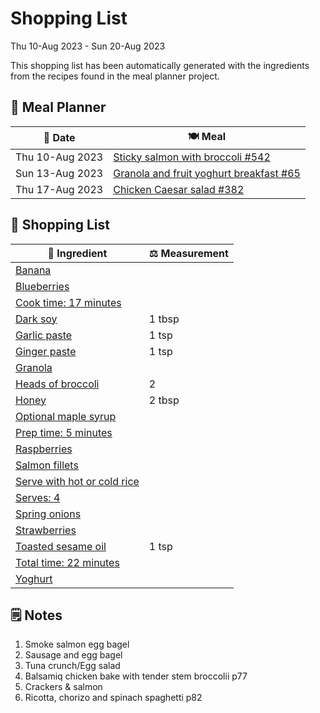 # Shopping List

Thu 10-Aug 2023 - Sun 20-Aug 2023

This shopping list has been automatically generated with the ingredients from the recipes found in the meal planner project.

## 📅 Meal Planner

|📅 Date| 🍽️ Meal|
|----|----|
|Thu 10-Aug 2023|[Sticky salmon with broccoli #542](https://github.com/jcallaghan/The-Cookbook/issues/542)|
|Sun 13-Aug 2023|[Granola and fruit yoghurt breakfast #65](https://github.com/jcallaghan/The-Cookbook/issues/65)|
|Thu 17-Aug 2023|[Chicken Caesar salad #382](https://github.com/jcallaghan/The-Cookbook/issues/382)|

## 🛒 Shopping List

| 🍌 Ingredient| ⚖️ Measurement|
|----------|-----------|
|[Banana](https://www.sainsburys.co.uk/gol-ui/SearchResults/Banana)||
|[Blueberries](https://www.sainsburys.co.uk/gol-ui/SearchResults/Blueberries)||
|[Cook time: 17 minutes](https://www.sainsburys.co.uk/gol-ui/SearchResults/Cook%20time:%2017%20minutes)||
|[Dark soy](https://www.sainsburys.co.uk/gol-ui/SearchResults/Dark%20soy)|1 tbsp|
|[Garlic paste](https://www.sainsburys.co.uk/gol-ui/SearchResults/Garlic%20paste)|1 tsp|
|[Ginger paste](https://www.sainsburys.co.uk/gol-ui/SearchResults/Ginger%20paste)|1 tsp|
|[Granola](https://www.sainsburys.co.uk/gol-ui/SearchResults/Granola)||
|[Heads of broccoli](https://www.sainsburys.co.uk/gol-ui/SearchResults/Heads%20of%20broccoli)|2|
|[Honey](https://www.sainsburys.co.uk/gol-ui/SearchResults/Honey)|2 tbsp|
|[Optional maple syrup](https://www.sainsburys.co.uk/gol-ui/SearchResults/Optional%20maple%20syrup)||
|[Prep time: 5 minutes](https://www.sainsburys.co.uk/gol-ui/SearchResults/Prep%20time:%205%20minutes)||
|[Raspberries](https://www.sainsburys.co.uk/gol-ui/SearchResults/Raspberries)||
|[Salmon fillets](https://www.sainsburys.co.uk/gol-ui/SearchResults/Salmon%20fillets)||
|[Serve with hot or cold rice](https://www.sainsburys.co.uk/gol-ui/SearchResults/Serve%20with%20hot%20or%20cold%20rice)||
|[Serves: 4](https://www.sainsburys.co.uk/gol-ui/SearchResults/Serves:%204)||
|[Spring onions](https://www.sainsburys.co.uk/gol-ui/SearchResults/Spring%20onions)||
|[Strawberries](https://www.sainsburys.co.uk/gol-ui/SearchResults/Strawberries)||
|[Toasted sesame oil](https://www.sainsburys.co.uk/gol-ui/SearchResults/Toasted%20sesame%20oil)|1 tsp|
|[Total time: 22 minutes](https://www.sainsburys.co.uk/gol-ui/SearchResults/Total%20time:%2022%20minutes)||
|[Yoghurt](https://www.sainsburys.co.uk/gol-ui/SearchResults/Yoghurt)||

## 🗒️ Notes

1. Smoke salmon egg bagel
1. Sausage and egg bagel
1. Tuna crunch/Egg salad
1. Balsamiq chicken bake with tender stem broccolii p77
1. Crackers & salmon
1. Ricotta, chorizo and spinach spaghetti p82
